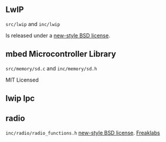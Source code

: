 ## LwIP ##

`src/lwip` and `inc/lwip`

Is released under a
[new-style BSD license](http://opensource.org/licenses/BSD-3-Clause).


## mbed Microcontroller Library ##

`src/memory/sd.c` and `inc/memory/sd.h`

MIT Licensed

## lwip lpc ##

## radio ##

`inc/radio/radio_functions.h`
[new-style BSD license](http://opensource.org/licenses/BSD-3-Clause).
[Freaklabs](http://www.freaklabs.org/)
